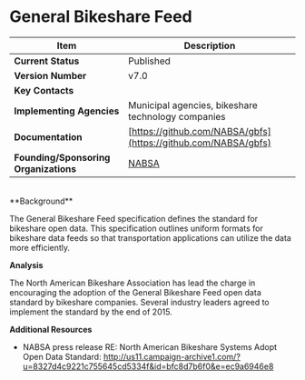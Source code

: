 # General Bikeshare Feed

| Item | Description |
| --- | --- |
| **Current Status** | Published |
| **Version Number** | v7.0 |
| **Key Contacts** |  |
| **Implementing Agencies** | Municipal agencies, bikeshare technology companies |
| **Documentation** | [https://github.com/NABSA/gbfs](https://github.com/NABSA/gbfs) |
| **Founding/Sponsoring Organizations** | [NABSA](http://nabsa.net/) |
<br>
**Background**

The General Bikeshare Feed specification defines the standard for bikeshare open data. This specification outlines uniform formats for bikeshare data feeds so that transportation applications can utilize the data more efficiently.

**Analysis**

The North American Bikeshare Association has lead the charge in encouraging the adoption of the General Bikeshare Feed open data standard by bikeshare companies. Several industry leaders agreed to implement the standard by the end of 2015. 

**Additional Resources**

* NABSA press release RE: North American Bikeshare Systems Adopt Open Data Standard: http://us11.campaign-archive1.com/?u=8327d4c9221c755645cd5334f&id=bfc8d7b6f0&e=ec9a6946e8
